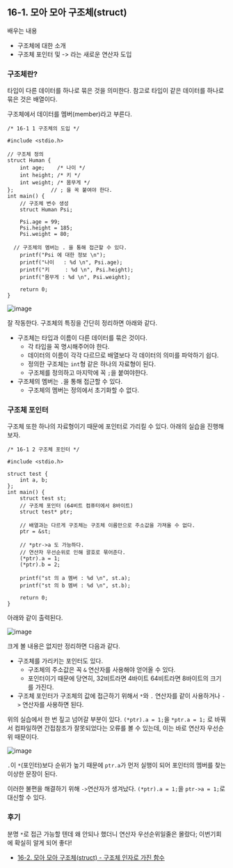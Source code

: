 ## 16-1. 모아 모아 구조체(struct)

배우는 내용

- 구조체에 대한 소개
- 구조체 포인터 및 -> 라는 새로운 연산자 도입

### 구조체란?

타입이 다른 데이터를 하나로 묶은 것을 의미한다. 참고로 타입이 같은 데이터를 하나로 묶은 것은 배열이다.

구조체에서 데이터를 멤버(member)라고 부른다.

```
/* 16-1 1 구조체의 도입 */

#include <stdio.h>

// 구조체 정의
struct Human {
	int age;    /* 나이 */
	int height; /* 키 */
	int weight; /* 몸무게 */
};            // ; 을 꼭 붙여야 한다.
int main() {
	// 구조체 변수 생성
	struct Human Psi;

	Psi.age = 99;
	Psi.height = 185;
	Psi.weight = 80;

  // 구조체의 멤버는 . 을 통해 접근할 수 있다.
	printf("Psi 에 대한 정보 \n");
	printf("나이   : %d \n", Psi.age);
	printf("키     : %d \n", Psi.height);
	printf("몸무게 : %d \n", Psi.weight);

	return 0;
}
```

![image](https://github.com/ii200400/IT_Skill_Question/assets/19484971/c6d78412-fa85-423e-b359-7dea19beff75)

잘 작동한다. 구조체의 특징을 간단히 정리하면 아래와 같다.

- 구조체는 타입과 이름이 다른 데이터를 묶은 것이다.
  - 각 타입을 꼭 명시해주어야 한다.
  - 데이터의 이름이 각각 다르므로 배열보다 각 데이터의 의미를 파악하기 쉽다.
  - 정의한 구조체는 `int`형 같은 하나의 자료형이 된다.
  - 구조체를 정의하고 마지막에 꼭 `;`을 붙여야한다.
- 구조체의 멤버는 `.`을 통해 접근할 수 있다.
  - 구조체의 멤버는 정의에서 초기화할 수 없다.

### 구조체 포인터

구조체 또한 하나의 자료형이기 때문에 포인터로 가리킬 수 있다. 아래의 실습을 진행해보자.

```
/* 16-1 2 구조체 포인터 */

#include <stdio.h>

struct test {
	int a, b;
};
int main() {
	struct test st;
	// 구조체 포인터 (64비트 컴퓨터에서 8바이트)
	struct test* ptr;

	// 배열과는 다르게 구조체는 구조체 이름만으로 주소값을 가져올 수 없다.
	ptr = &st;

  	// *ptr->a 도 가능하다.
	// 연산자 우선순위로 인해 괄호로 묶어준다.
	(*ptr).a = 1;
	(*ptr).b = 2;

	printf("st 의 a 멤버 : %d \n", st.a);
	printf("st 의 b 멤버 : %d \n", st.b);

	return 0;
}
```

아래와 같이 출력된다.

![image](https://github.com/ii200400/IT_Skill_Question/assets/19484971/521c0dae-a259-4b1c-891d-352b5a7e2446)

크게 볼 내용은 없지만 정리하면 다음과 같다.

- 구조체를 가리키는 포인터도 있다.
  - 구조체의 주소값은 꼭 `&` 연산자를 사용해야 얻어올 수 있다.
  - 포인터이기 때문에 당연히, 32비트라면 4바이트 64비트라면 8바이트의 크기를 가진다.
- 구조체 포인터가 구조체의 값에 접근하기 위해서 `*`와 `.` 연산자를 같이 사용하거나 `->` 연산자를 사용하면 된다.

위의 실습에서 한 번 짚고 넘어갈 부분이 있다. `(*ptr).a = 1;`을 `*ptr.a = 1;` 로 바꿔서 컴파일하면 간접참조가 잘못되었다는 오류를 볼 수 있는데, 이는 바로 연산자 우선순위 때문이다.

![image](https://modoocode.com/img/183F47204B7806317A2E79.webp)

`.`이 `*`(포인터)보다 순위가 높기 때문에 `ptr.a`가 먼저 실행이 되어 포인터의 멤버를 찾는 이상한 문장이 된다.

이러한 불편을 해결하기 위해 `->`연산자가 생겨났다. `(*ptr).a = 1;`을 `ptr->a = 1;`로 대신할 수 있다.

### 후기

분명 `*`로 접근 가능할 텐데 왜 안되나 했더니 연산자 우선순위일줄은 몰랐다; 이번기회에 확실히 알게 되어 좋다!

- [16-2. 모아 모아 구조체(struct) - 구조체 인자로 가진 함수](./16-2.md)
